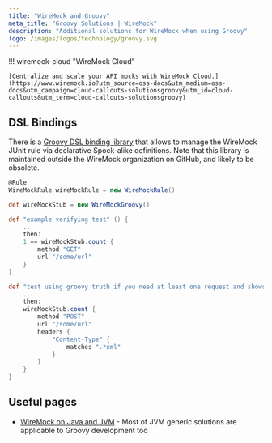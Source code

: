 ```yaml
---
title: "WireMock and Groovy"
meta_title: "Groovy Solutions | WireMock"
description: "Additional solutions for WireMock when using Groovy"
logo: /images/logos/technology/groovy.svg
---
```



!!! wiremock-cloud "WireMock Cloud"

    [Centralize and scale your API mocks with WireMock Cloud.](https://www.wiremock.io?utm_source=oss-docs&utm_medium=oss-docs&utm_campaign=cloud-callouts-solutionsgroovy&utm_id=cloud-callouts&utm_term=cloud-callouts-solutionsgroovy)

## DSL Bindings

There is a [Groovy DSL binding library](https://github.com/tomjankes/wiremock-groovy) 
that allows to manage the WireMock JUnit rule via declarative Spock-alike definitions.
Note that this library is maintained outside the WireMock organization on GitHub,
and likely to be obsolete.

```groovy
@Rule
WireMockRule wireMockRule = new WireMockRule()

def wireMockStub = new WireMockGroovy()

def "example verifying test" () {
    ...
    then:
    1 == wireMockStub.count {
        method "GET"
        url "/some/url"
    }
}

def "test using groovy truth if you need at least one request and shows example matcher" () {
    ...
    then:
    wireMockStub.count {
        method "POST"
        url "/some/url"
        headers {
            "Content-Type" {
                matches ".*xml"
            }
        }
    }
}
```

## Useful pages

- [WireMock on Java and JVM](../solutions/jvm.md) - Most of JVM generic solutions are applicable to Groovy development too
